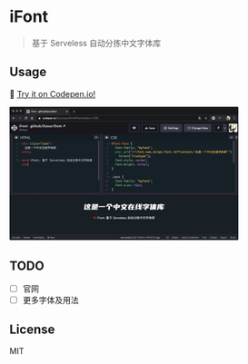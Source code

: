 # iFont

> 基于 Serveless 自动分拣中文字体库

## Usage

<p align="left">
  🎉 <a href="https://codepen.io/ifyour/pen/RwWPbaz?editors=1100">Try it on Codepen.io!</a>
</p>
<p align="left">
  <img src="./assets/demo.jpg" alt="demo" width="80%">
</p>

## TODO

- [ ] 官网
- [ ] 更多字体及用法

## License

MIT
